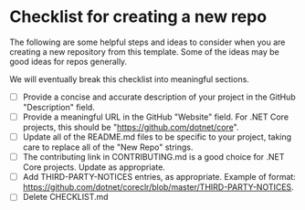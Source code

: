 # Checklist for creating a new repo

The following are some helpful steps and ideas to consider when you are creating a new repository from this template. Some of the ideas may be good ideas for repos generally.

We will eventually break this checklist into meaningful sections.

- [ ] Provide a concise and accurate description of your project in the GitHub "Description" field.
- [ ] Provide a meaningful URL in the GitHub "Website" field. For .NET Core projects, this should be "https://github.com/dotnet/core".
- [ ] Update all of the README.md files to be specific to your project, taking care to replace all of the "New Repo" strings.
- [ ] The contributing link in CONTRIBUTING.md is a good choice for .NET Core projects. Update as appropriate.
- [ ] Add THIRD-PARTY-NOTICES entries, as appropriate. Example of format: https://github.com/dotnet/coreclr/blob/master/THIRD-PARTY-NOTICES.
- [ ] Delete CHECKLIST.md
